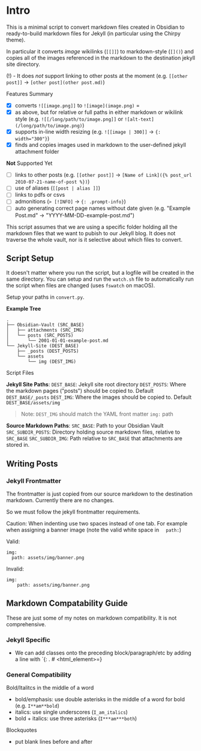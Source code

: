 
# Intro

This is a minimal script to convert markdown files created in Obsidian to ready-to-build markdown files for Jekyll (in particular using the Chirpy theme).  

In particular it converts _image_ wikilinks (`[[]]`) to markdown-style (`[]()`) and copies all of the images referenced in the markdown to the destination jekyll site directory. 

(!) - It does _not_ support linking to other posts at the moment (e.g.  `[[other post]]` → `[other post](other post.md)`)

Features Summary
- [x] converts  `![[image.png]]` to `![image](image.png)` =
- [x] as above, but for relative or full paths in either markdown or wikilink style (e.g. `![[/long/path/to/image.png]]` or `![alt-text](/long/path/to/image.png)`) 
- [x] supports in-line width resizing (e.g. `![[image | 300]]` → `{: width="300"}`)
- [x] finds and copies images used in markdown to the user-defined jekyll attachment folder

**Not** Supported Yet
- [ ] links to other posts (e.g. `[[other post]]` → `[Name of Link]({% post_url 2010-07-21-name-of-post %})`) 
- [ ] use of aliases (`[[post | alias ]]`)
- [ ] links to pdfs or csvs
- [ ] admonitions (`> [!INFO]` → `{: .prompt-info}`)
- [ ] auto generating correct page names without date given (e.g. "Example Post.md" → "YYYY-MM-DD-example-post.md")

This script assumes that we are using a specific folder holding all the markdown files that we want to pubish to our Jekyll blog. It does not traverse the whole vault, nor is it selective about which files to convert.

## Script Setup

It doesn't matter where you run the script, but a logfile will be created in the same directory. You can setup and run the `watch.sh` file to automatically run the script when files are changed (uses `fswatch` on macOS).

Setup your paths in `convert.py`.

**Example Tree**
```
.
├── Obsidian-Vault (SRC_BASE)
│   ├── attachments (SRC_IMG)
│   └── posts (SRC_POSTS)
│       └── 2001-01-01-example-post.md
└── Jekyll-Site (DEST_BASE)
    ├── _posts (DEST_POSTS)
    └── assets
        └── img (DEST_IMG)
```

Script Files

**Jekyll Site Paths**:
`DEST_BASE`: Jekyll site root directory
`DEST_POSTS`: Where the markdown pages ("posts") should be copied to. Default `DEST_BASE/_posts`
`DEST_IMG`: Where the images should be copied to. Default `DEST_BASE/assets/img`

> Note: `DEST_IMG` should match the YAML front matter `img:` path 

**Source Markdown Paths**:
`SRC_BASE`: Path to your Obsidian Vault
`SRC_SUBDIR_POSTS`: Directory holding source markdown files, relative to `SRC_BASE`
`SRC_SUBDIR_IMG`: Path relative to `SRC_BASE` that attachments are stored in.

## Writing Posts

### Jekyll Frontmatter

The frontmatter is just copied from our source markdown to the destination markdown. Currently there are no changes.

So we must follow the jekyll frontmatter requirements.

Caution: When indenting use two spaces instead of one tab. For example when assigning a banner image (note the valid white space in `  path:`)

Valid:
```
img: 
  path: assets/img/banner.png
```

Invalid:
```
img:
    path: assets/img/banner.png
```


## Markdown Compatability Guide

These are just some of my notes on markdown compatibility. It is not comprehensive.

### Jekyll Specific
- We can add classes onto the preceding block/paragraph/etc by adding a line with `{: .<classes> #<tags> <html_element>=<value>} 


### General Compatibility

Bold/Italitcs in the middle of a word
- bold/emphasis: use double asterisks in the middle of a word for bold (e.g. `I**am**bold`)
- italics: use single underscores (`I_am_italics`)
- bold + italics: use three asterisks (`I***am***both`)

Blockquotes
- put blank lines before and after
 